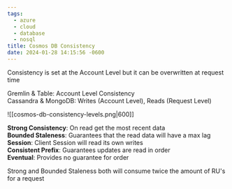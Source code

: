 ```yaml
---
tags:
  - azure
  - cloud
  - database
  - nosql
title: Cosmos DB Consistency
date: 2024-01-28 14:15:56 -0600
---
```


Consistency is set at the Account Level but it can be overwritten at request time

Gremlin & Table: Account Level Consistency  
Cassandra & MongoDB: Writes (Account Level), Reads (Request Level)

![[cosmos-db-consistency-levels.png|600]]

**Strong Consistency**: On read get the most recent data  
**Bounded Staleness**: Guarantees that the read data will have a max lag  
**Session**: Client Session will read its own writes  
**Consistent Prefix**: Guarantees updates are read in order  
**Eventual**: Provides no guarantee for order

Strong and Bounded Staleness both will consume twice the amount of RU's for a request

